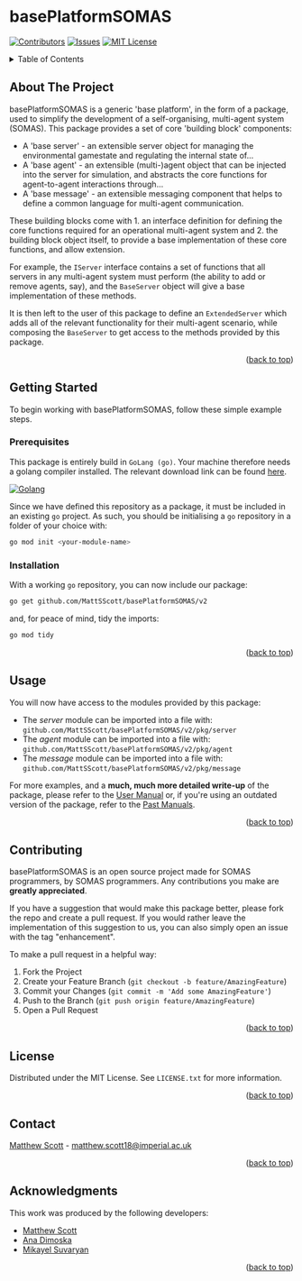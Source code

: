 # basePlatformSOMAS

<!-- Base platform for ICL SOMAS course -->

<a id="readme-top"></a>

[![Contributors][contributors-shield]][contributors-url]
[![Issues][issues-shield]][issues-url]
[![MIT License][license-shield]][license-url]

<!-- TABLE OF CONTENTS -->
<details>
  <summary>Table of Contents</summary>
  <ol>
    <li>
      <a href="#about-the-project">About The Project</a>
    </li>
    <li>
      <a href="#getting-started">Getting Started</a>
      <ul>
        <li><a href="#prerequisites">Prerequisites</a></li>
        <li><a href="#installation">Installation</a></li>
      </ul>
    </li>
    <li><a href="#usage">Usage</a></li>
    <li><a href="#contributing">Contributing</a></li>
    <li><a href="#license">License</a></li>
    <li><a href="#contact">Contact</a></li>
    <li><a href="#acknowledgments">Acknowledgments</a></li>
  </ol>
</details>

<!-- ABOUT THE PROJECT -->

## About The Project

basePlatformSOMAS is a generic 'base platform', in the form of a package, used to simplify the development of a self-organising, multi-agent system (SOMAS). This package provides a set of core 'building block' components:

- A 'base server' - an extensible server object for managing the environmental gamestate and regulating the internal state of...
- A 'base agent' - an extensible (multi-)agent object that can be injected into the server for simulation, and abstracts the core functions for agent-to-agent interactions through...
- A 'base message' - an extensible messaging component that helps to define a common language for multi-agent communication.

These building blocks come with 1. an interface definition for defining the core functions required for an operational multi-agent system and 2. the building block object itself, to provide a base implementation of these core functions, and allow extension.

For example, the `IServer` interface contains a set of functions that all servers in any multi-agent system must perform (the ability to add or remove agents, say), and the `BaseServer` object will give a base implementation of these methods.

It is then left to the user of this package to define an `ExtendedServer` which adds all of the relevant functionality for their multi-agent scenario, while composing the `BaseServer` to get access to the methods provided by this package.

<p align="right">(<a href="#readme-top">back to top</a>)</p>

<!-- GETTING STARTED -->

## Getting Started

To begin working with basePlatformSOMAS, follow these simple example steps.

### Prerequisites

This package is entirely build in `GoLang (go)`. Your machine therefore needs a golang compiler installed. The relevant download link can be found [here](https://go.dev/doc/install).

[![Golang][go-shield]][go-url]

Since we have defined this repository as a package, it must be included in an existing `go` project. As such, you should be initialising a `go` repository in a folder of your choice with:

```sh
go mod init <your-module-name>
```

### Installation

With a working `go` repository, you can now include our package:

```sh
go get github.com/MattSScott/basePlatformSOMAS/v2
```

and, for peace of mind, tidy the imports:

```sh
go mod tidy
```

<p align="right">(<a href="#readme-top">back to top</a>)</p>

<!-- USAGE EXAMPLES -->

## Usage

You will now have access to the modules provided by this package:

- The _server_ module can be imported into a file with: `github.com/MattSScott/basePlatformSOMAS/v2/pkg/server`
- The _agent_ module can be imported into a file with: `github.com/MattSScott/basePlatformSOMAS/v2/pkg/agent`
- The _message_ module can be imported into a file with: `github.com/MattSScott/basePlatformSOMAS/v2/pkg/message`

For more examples, and a **much, much more detailed write-up** of the package, please refer to the [User Manual](https://github.com/MattSScott/basePlatformSOMAS/blob/main/basePlatformSOMASv2.0.pdf) or, if you're using an outdated version of the package, refer to the [Past Manuals](https://github.com/MattSScott/basePlatformSOMAS/tree/main/Past%20Manuals).

<p align="right">(<a href="#readme-top">back to top</a>)</p>

<!-- CONTRIBUTING -->

## Contributing

basePlatformSOMAS is an open source project made for SOMAS programmers, by SOMAS programmers. Any contributions you make are **greatly appreciated**.

If you have a suggestion that would make this package better, please fork the repo and create a pull request. If you would rather leave the implementation of this suggestion to us, you can also simply open an issue with the tag "enhancement".

To make a pull request in a helpful way:

1. Fork the Project
2. Create your Feature Branch (`git checkout -b feature/AmazingFeature`)
3. Commit your Changes (`git commit -m 'Add some AmazingFeature'`)
4. Push to the Branch (`git push origin feature/AmazingFeature`)
5. Open a Pull Request

<p align="right">(<a href="#readme-top">back to top</a>)</p>

<!-- LICENSE -->

## License

Distributed under the MIT License. See `LICENSE.txt` for more information.

<p align="right">(<a href="#readme-top">back to top</a>)</p>

<!-- CONTACT -->

## Contact

[Matthew Scott](https://profiles.imperial.ac.uk/matthew.scott18) - matthew.scott18@imperial.ac.uk

<p align="right">(<a href="#readme-top">back to top</a>)</p>

<!-- ACKNOWLEDGMENTS -->

## Acknowledgments

This work was produced by the following developers:

- [Matthew Scott](https://github.com/MattSScott)
- [Ana Dimoska](https://github.com/ADimoska)
- [Mikayel Suvaryan](https://github.com/mika111)

<p align="right">(<a href="#readme-top">back to top</a>)</p>

<!-- MARKDOWN LINKS & IMAGES -->
<!-- https://www.markdownguide.org/basic-syntax/#reference-style-links -->

[contributors-shield]: https://img.shields.io/github/contributors/MattSScott/basePlatformSOMAS.svg
[contributors-url]: https://github.com/MattSScott/basePlatformSOMAS/graphs/contributors
[issues-shield]: https://img.shields.io/github/issues/MattSScott/basePlatformSOMAS.svg?color=orange
[issues-url]: https://github.com/MattSScott/basePlatformSOMAS/graphs/issues
[license-shield]: https://img.shields.io/github/license/MattSScott/basePlatformSOMAS.svg
[license-url]: https://github.com/MattSScott/basePlatformSOMAS/blob/main/LICENSE.txt
[go-shield]: https://img.shields.io/badge/GoLang-blue?logo=go
[go-url]: https://go.dev
